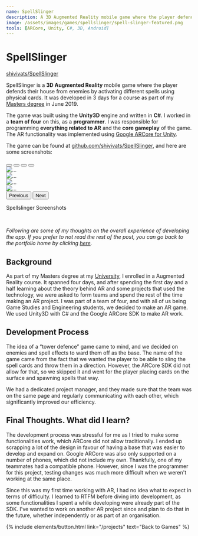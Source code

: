 ```yaml
---
name: SpellSlinger
description: A 3D Augmented Reality mobile game where the player defends their house from enemies by activating different spells using physical cards.
image: /assets/images/games/spellslinger/spell-slinger-featured.png
tools: [ARCore, Unity, C#, 3D, Android]
---
```


# SpellSlinger

<i class="fab fa-github fa-1x"></i> [shivivats/SpellSlinger](https://github.com/shivivats/SpellSlinger)

SpellSlinger is a **3D Augmented Reality** mobile game where the player defends their house from enemies by activating different spells using physical cards. It was developed in 3 days for a course as part of my [Masters degree](https://www.aau.at/en/studien/master-game-studies-and-engineering/) in June 2019.

The game was built using the **Unity3D** engine and written in **C#**. I worked in a **team of four** on this, as a **programmer**. I was responsible for programming **everything related to AR** and the **core gameplay** of the game. The AR functionality was implemented using [Google ARCore for Unity](https://unity3d.com/partners/google/arcore).

The game can be found at [github.com/shivivats/SpellSlinger](https://github.com/shivivats/SpellSlinger), and here are some screenshots:

<div id="spellslingerCarousel" class="carousel slide" data-bs-theme="dark">
  <div class="carousel-indicators">
    <button type="button" data-bs-target="#spellslingerCarousel" data-bs-slide-to="0" class="active" aria-current="true" aria-label="Slide 1"></button>
    <button type="button" data-bs-target="#spellslingerCarousel" data-bs-slide-to="1" aria-label="Slide 2"></button>
    <button type="button" data-bs-target="#spellslingerCarousel" data-bs-slide-to="2" aria-label="Slide 3"></button>
    <button type="button" data-bs-target="#spellslingerCarousel" data-bs-slide-to="3" aria-label="Slide 4"></button>
  </div>
  <div class="carousel-inner">
    <div class="carousel-item active">
      <img src="/assets/images/games/spellslinger/spell-slinger-featured.png" class="d-block w-75" alt="...">
    </div>
    <div class="carousel-item">
      <img src="/assets/images/games/spellslinger/ss-1.png" class="d-block w-75" alt="...">
    </div>
    <div class="carousel-item">
      <img src="/assets/images/games/spellslinger/ss-2.png" class="d-block w-75" alt="...">
    </div>
    <div class="carousel-item">
      <img src="/assets/images/games/spellslinger/ss-3.png" class="d-block w-75" alt="...">
    </div>
  </div>
  <button class="carousel-control-prev" type="button" data-bs-target="#spellslingerCarousel" data-bs-slide="prev"  data-bs-theme="dark">
    <span class="carousel-control-prev-icon" aria-hidden="true"></span>
    <span class="visually-hidden">Previous</span>
  </button>
  <button class="carousel-control-next" type="button" data-bs-target="#spellslingerCarousel" data-bs-slide="next"  data-bs-theme="dark">
    <span class="carousel-control-next-icon" aria-hidden="true"></span>
    <span class="visually-hidden">Next</span>
  </button>
</div>
<div class="text-center">
    <p>Spellslinger Screenshots</p>
</div>


<br/>

*Following are some of my thoughts on the overall experience of developing the app. If you prefer to not read the rest of the post, you can go back to the portfolio home by clicking [here](/projects).*

## Background

As part of my Masters degree at my [University](https://www.aau.at/), I enrolled in a Augmented Reality course. It spanned four days, and after spending the first day and a half learning about the theory behind AR and some projects that used the technology, we were asked to form teams and spend the rest of the time making an AR project. I was part of a team of four, and with all of us being Game Studies and Engineering students, we decided to make an AR game. We used Unity3D with C# and the Google ARCore SDK to make AR work.

## Development Process

The idea of a “tower defence” game came to mind, and we decided on enemies and spell effects to ward them off as the base. The name of the game came from the fact that we wanted the player to be able to sling the spell cards and throw them in a direction. However, the ARCore SDK did not allow for that, so we skipped it and went for the player placing cards on the surface and spawning spells that way.

We had a dedicated project manager, and they made sure that the team was on the same page and regularly communicating with each other, which significantly improved our efficiency.

## Final Thoughts. What did I learn?

The development process was stressful for me as I tried to make some functionalities work, which ARCore did not allow traditionally. I ended up scrapping a lot of the design in favour of having a base that was easier to develop and expand on. Google ARCore was also only supported on a number of phones, which did not include my own. Thankfully, one of my teammates had a compatible phone. However, since I was the programmer for this project, testing changes was much more difficult when we weren't working at the same place.

Since this was my first time working with AR, I had no idea what to expect in terms of difficulty. I learned to RTFM before diving into development, as some functionalities I spent a while developing were already part of the SDK. I've wanted to work on another AR project since and plan to do that in the future, whether independently or as part of an organisation.


<p class="text-center">
{% include elements/button.html link="/projects" text="Back to Games" %}
</p>
